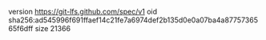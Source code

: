 version https://git-lfs.github.com/spec/v1
oid sha256:ad545996f691ffaef14c21fe7a6974def2b135d0e0a07ba4a8775736565f6dff
size 21366
